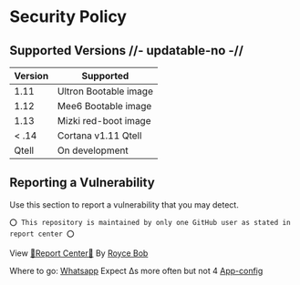 # Security Policy

## Supported Versions //- updatable-no -//

| Version | Supported          |
| ------- | ------------------ |
| 1.11  | Ultron Bootable image |
| 1.12  | Mee6 Bootable image  |
| 1.13   | Mizki red-boot image |
| < .14  | Cortana v1.11 Qtell |
| Qtell | On development |

## Reporting a Vulnerability

Use this section to report a vulnerability that you may detect. 

```⭕ This repository is maintained by only one GitHub user as stated in report center ⭕```

View [🔹Report Center🔹](https://github.com/red-alison) By [Royce Bob](https://github.com/red-alison)

Where to go: [Whatsapp](https://wa.me/message/F2SODBZSOKH7I1)
Expect ∆s more often but not 4 [App-config](https://github.com/gascomit/qtell/app.json)
